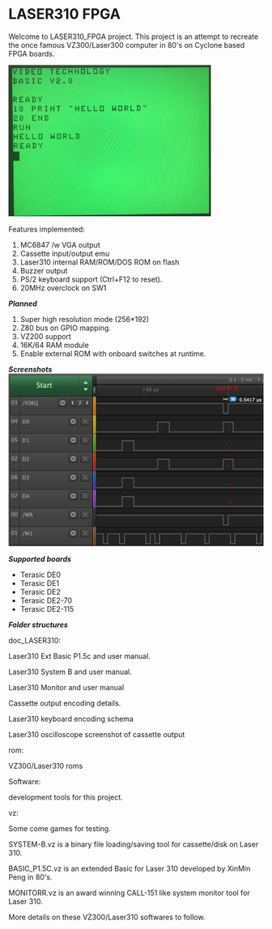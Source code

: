# LASER310 FPGA

Welcome to LASER310_FPGA project. This project is an attempt to recreate the once famous VZ300/Laser300 computer in 80's on Cyclone based FPGA boards.

<img src="doc/images/Laser310onVGA.jpeg" alt="Laser310 on VGA" width="400"/>


Features implemented:
1. MC6847 /w VGA output
2. Cassette input/output emu
3. Laser310 internal RAM/ROM/DOS ROM on flash
4. Buzzer output
5. PS/2 keyboard support (Ctrl+F12 to reset).
6. 20MHz overclock on SW1

***Planned***
1. Super high resolution mode (256*192)
2. Z80 bus on GPIO mapping.
3. VZ200 support
4. 16K/64 RAM module
5. Enable external ROM with onboard switches at runtime.

***Screenshots***  
<img src="doc/IORQ_output 5.jpg" alt="IORQ on output"/>  

***Supported boards***

- Terasic DE0
- Terasic DE1
- Terasic DE2
- Terasic DE2-70
- Terasic DE2-115

***Folder structures***

doc_LASER310:

Laser310 Ext Basic P1.5c and user manual.

Laser310 System B and user manual.

Laser310 Monitor and user manual

Cassette output encoding details.

Laser310 keyboard encoding schema

Laser310 oscilloscope screenshot of cassette output 

rom:

VZ300/Laser310 roms

Software:

development tools for this project. 

vz:

Some come games for testing.

SYSTEM-B.vz is a binary file loading/saving tool for cassette/disk on Laser 310.

BASIC_P1.5C.vz is an extended Basic for Laser 310 developed by XinMin Peng in 80's.

MONITORR.vz is an award winning CALL-151 like system monitor tool for Laser 310.

More details on these VZ300/Laser310 softwares to follow.

